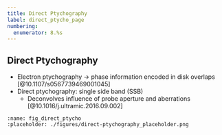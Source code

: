 ```yaml
---
title: Direct Ptychography
label: direct_ptycho_page
numbering:
  enumerator: 8.%s
---
```


## Direct Ptychography

- Electron ptychography &rarr; phase information encoded in disk overlaps [@10.1107/s0567739469001045]
- Direct ptychography: single side band (SSB)
  - Deconvolves influence of probe aperture and aberrations [@10.1016/j.ultramic.2016.09.002]

```{figure} #app:direct-ptychography
:name: fig_direct_ptycho
:placeholder: ./figures/direct-ptychography_placeholder.png
```
